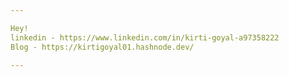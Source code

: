 ```yaml
---

Hey!
linkedin - https://www.linkedin.com/in/kirti-goyal-a97358222
Blog - https://kirtigoyal01.hashnode.dev/

---
```


